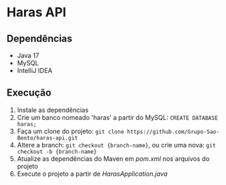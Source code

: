 # Haras API

## Dependências
- Java 17
- MySQL
- IntelliJ IDEA

## Execução
1. Instale as dependências
2. Crie um banco nomeado 'haras' a partir do MySQL: `CREATE DATABASE haras;`
3. Faça um clone do projeto: `git clone https://github.com/Grupo-Sao-Bento/haras-api.git`
4. Altere a branch: `git checkout {branch-name}`, ou crie uma nova: `git checkout -b {branch-name}`
5. Atualize as dependências do Maven em *pom.xml* nos arquivos do projeto
6. Execute o projeto a partir de *HarasApplication.java*
